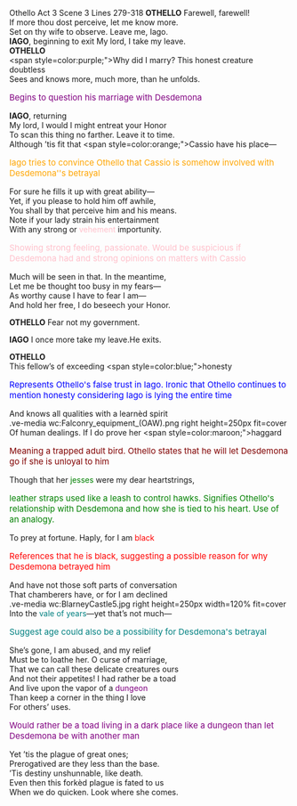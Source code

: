 Othello Act 3 Scene 3 Lines 279-318
**OTHELLO**  Farewell, farewell!</br>
If more thou dost perceive, let me know more.</br>
Set on thy wife to observe. Leave me, Iago.</br>
**IAGO**, beginning to exit  My lord, I take my leave.</br>
**OTHELLO**</br>
<span style=color:purple;">Why did I marry?</span> This honest creature doubtless</br>
Sees and knows more, much more, than he unfolds.</br>
<p style="color:purple; font-size:15px">Begins to question his marriage with Desdemona</p>

**IAGO**, returning</br>
My lord, I would I might entreat your Honor</br>
To scan this thing no farther. Leave it to time.</br>
Although ’tis fit that <span style=color:orange;">Cassio</span> have his place—</br>
<p style="color:orange; font-size:15px">Iago tries to convince Othello that Cassio is somehow involved with Desdemona''s betrayal</p>
For sure he fills it up with great ability—</br>
Yet, if you please to hold him off awhile,</br>
You shall by that perceive him and his means.</br>
Note if your lady strain his entertainment</br>
With any strong or <span style=color:pink;">vehement</span> importunity.</br>
<p style="color:pink; font-size:15px">Showing strong feeling, passionate. Would be suspicious if Desdemona had and strong opinions on matters with Cassio</p>
Much will be seen in that. In the meantime,</br>
Let me be thought too busy in my fears—</br>
As worthy cause I have to fear I am—</br>
And hold her free, I do beseech your Honor.</br>


**OTHELLO**  Fear not my government.</br>

**IAGO**  I once more take my leave.He exits.</br>


**OTHELLO**</br>
This fellow’s of exceeding <span style=color:blue;">honesty</span></br>
    <p style="color:blue; font-size:15px">Represents Othello's false trust in Iago. Ironic that Othello continues to mention honesty considering Iago is lying the entire time</p>
And knows all qualities with a learnèd spirit</br>
.ve-media wc:Falconry_equipment_(OAW).png right height=250px fit=cover
Of human dealings. If I do prove her <span style=color:maroon;">haggard</span></br>
<p style="color:maroon; font-size:15px">Meaning a trapped adult bird. Othello states that he will let Desdemona go if she is unloyal to him</p>
Though that her <span style=color:green;">jesses</span> were my dear heartstrings,</br>
<p style="color:green; font-size:15px">leather straps used like a leash to control hawks. Signifies Othello's relationship with Desdemona and how she is tied to his heart. Use of an analogy.</p>
 To prey at fortune. Haply, for I am <span style=color:red;">black</span></br> <p style="color:red; font-size:15px">References that he is black, suggesting a possible reason for why Desdemona betrayed him</p> 
    And have not those soft parts of conversation</br>
That chamberers have, or for I am declined</br>
.ve-media wc:BlarneyCastle5.jpg right height=250px width=120% fit=cover
Into the <span style=color:teal;">vale of years</span>—yet that’s not much—</br>
<p style="color:teal; font-size:15px">Suggest age could also be a possibility for Desdemona's betrayal</p>
She’s gone, I am abused, and my relief</br>
Must be to loathe her. O curse of marriage,</br>
That we can call these delicate creatures ours</br>
And not their appetites! I had rather be a toad</br>
And live upon the vapor of a <span style=color:purple;">dungeon</span></br>
Than keep a corner in the thing I love</br>
For others’ uses. <p style="color:purple; font-size:15px">Would rather be a toad living in a dark place like a dungeon than let Desdemona be with another man</p> 
Yet ’tis the plague of great ones;</br>
Prerogatived are they less than the base.</br>
’Tis destiny unshunnable, like death.</br>
Even then this forkèd plague is fated to us</br>
When we do quicken. Look where she comes.</br>

